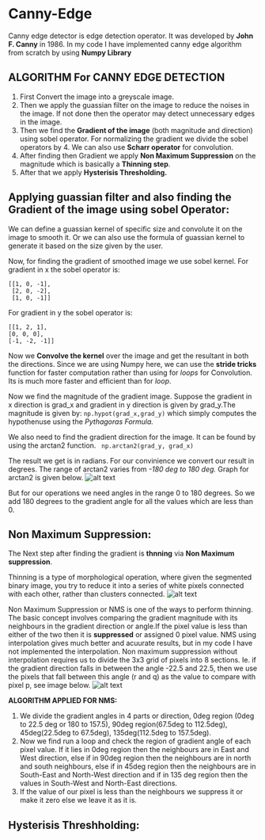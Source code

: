 # Canny-Edge

Canny edge detector is edge detection operator. It was developed by **John F. Canny** in 1986. 
In my code I have implemented canny edge algorithm from scratch by using **Numpy Library**

## **ALGORITHM For CANNY EDGE DETECTION**

1. First Convert the image into a greyscale image.
2. Then we apply the guassian filter on the image to reduce the noises in the image. If not done then the operator may detect unnecessary edges in the image.
3. Then we find the **Gradient of the image** (both magnitude and direction) using sobel operator. For normalizing the gradient we divide the sobel operators by 4. We can also use **Scharr operator** for convolution.
4. After finding then Gradient we apply **Non Maximum Suppression** on the magnitude which is basically a **Thinning step**.
5. After that we apply **Hysterisis Thresholding.**

## Applying guassian filter and also finding the Gradient of the image using sobel Operator:

We can define a guassian kernel of specific size and convolute it on the image to smooth it. Or we can also use the formula of guassian kernel to generate it based on the size given by the user.

Now, for finding the gradient of smoothed image we use sobel kernel. 
For gradient in x the sobel operator is:
```
[[1, 0, -1],
 [2, 0, -2],
 [1, 0, -1]]
 ```   
For gradient in y the sobel operator is:
 ```
[[1, 2, 1],
 [0, 0, 0],
 [-1, -2, -1]]
 ```
 
 Now we **Convolve the kernel** over the image and get the resultant in both the directions.
Since we are using Numpy here, we can use the **stride tricks** function for faster computation rather than using for *loops* for Convolution. Its is much more faster and efficient than for *loop*.

Now we find the magnitude of the gradient image. Suppose the gradient in x direction is grad_x and gradient in y direction is given by grad_y.The magnitude is given by:
``
np.hypot(grad_x,grad_y)
``
which simply computes the hypothenuse using the *Pythagoras Formula.*

We also need to find the gradient direction for the image. It can be found by using the arctan2 function.
`` np.arctan2(grad_y, grad_x)``

The result we get is in radians. For our convinience we convert our result in degrees.
The range of arctan2 varies from *-180 deg to 180 deg.* Graph for arctan2 is given below.
![alt text](https://upload.wikimedia.org/wikipedia/commons/thumb/5/5b/Atan2_argument_sign_graph.svg/750px-Atan2_argument_sign_graph.svg.png)


But for our operations we need angles in the range 0 to 180 degrees. So we add 180 degrees to the gradient angle for all the values which are less than 0.


## Non Maximum Suppression:
The Next step after finding the gradient is **thnning** via **Non Maximum suppression**. 

Thinning is a type of morphological operation, where given the segmented binary image, you try to reduce it into a series of white pixels connected with each other, rather than clusters connected.
![alt text]()

Non Maximum Suppression or NMS is one of the ways to perform thinning. The basic concept involves comparing the gradient magnitude with its neighbours in the gradient direction or angle.If the pixel value is less than either of the two then it is **suppressed** or assigned 0 pixel value. NMS using interpolation gives much better and acuurate results, but in my code I have not implemented the interpolation. Non maximum suppression without interpolation requires us to divide the 3x3 grid of pixels into 8 sections. Ie. if the gradient direction falls in between the angle -22.5 and 22.5, then we use the pixels that fall between this angle (r and q) as the value to compare with pixel p, see image below.
![alt text]()

**ALGORITHM APPLIED FOR NMS:**
1. We divide the gradient angles in 4 parts or direction, 0deg region (0deg to 22.5 deg or 180 to 157.5), 90deg region(67.5deg to 112.5deg), 45deg(22.5deg to 67.5deg), 135deg(112.5deg to 157.5deg).
2. Now we find run a loop and check the region of gradient angle of each pixel value. If it lies in 0deg region then the neighbours are in East and West direction, else if in 90deg region then the neighbours are in north and south neighbours, else if in 45deg region then the neighbours are in South-East and North-West direction and if in 135 deg region then the values in South-West and North-East directions.
3. If the value of our pixel is less than the neighbours we suppress it or make it zero else we leave it as it is.

## Hysterisis Threshholding:




 
 
 











